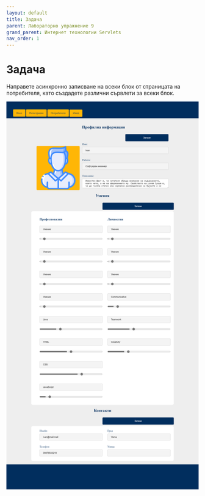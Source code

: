 ```yaml
---
layout: default
title: Задача 
parent: Лабораторно упражнение 9
grand_parent: Интернет технологии Servlets
nav_order: 1
---
```


# Задача

Направете асинхронно записване на всеки блок от страницата на потребителя, като създадете различни сървлети за всеки блок.

![](<../../../assets/image (96).png>)
